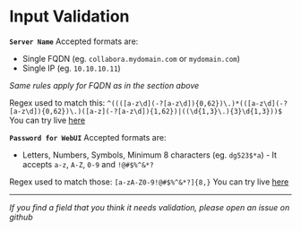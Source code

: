 # Input Validation

__`Server Name`__ Accepted formats are:

- Single FQDN (eg. `collabora.mydomain.com` or `mydomain.com`)
- Single IP (eg. `10.10.10.11`)

_Same rules apply for FQDN as in the section above_

Regex used to match this: `^((([a-z\d](-?[a-z\d]){0,62})\.)*(([a-z\d](-?[a-z\d]){0,62})\.)([a-z](-?[a-z\d]){1,62})|((\d{1,3}\.){3}\d{1,3}))$` You can try live [here](https://regex101.com/r/mICKDp/1)

__`Password for WebUI`__ Accepted formats are:

- Letters, Numbers, Symbols, Minimum 8 characters (eg. `dg523$*a`) - It accepts `a-z`, `A-Z`, `0-9` and `!@#$%^&*?`

Regex used to match those: `[a-zA-Z0-9!@#$%^&*?]{8,}` You can try live [here](https://regex101.com/r/ef3V88/1)

---

_If you find a field that you think it needs validation, please open an issue on github_
